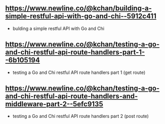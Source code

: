 ## https://www.newline.co/@kchan/building-a-simple-restful-api-with-go-and-chi--5912c411

- bulding a simple restful API with Go and Chi

## https://www.newline.co/@kchan/testing-a-go-and-chi-restful-api-route-handlers-part-1--6b105194

- testing a Go and Chi restful API route handlers part 1 (get route)

## https://www.newline.co/@kchan/testing-a-go-and-chi-restful-api-route-handlers-and-middleware-part-2--5efc9135

- testing a Go and Chi restful API route handlers part 2 (post route)
